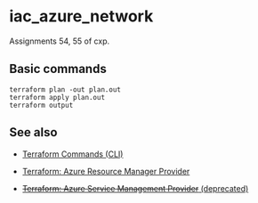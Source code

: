 # iac_azure_network

Assignments 54, 55 of cxp.


## Basic commands

    terraform plan -out plan.out
    terraform apply plan.out
    terraform output


## See also

*   [Terraform Commands (CLI)](
    https://www.terraform.io/docs/commands/index.html)
    
*   [Terraform: Azure Resource Manager Provider](
    https://registry.terraform.io/providers/hashicorp/azurerm/latest/docs)
    
*   [~~Terraform: Azure Service Management Provider~~ (deprecated)](
    https://www.terraform.io/docs/providers/azure/index.html)

    